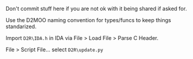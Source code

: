 Don't commit stuff here if you are not ok with it being shared if asked for.

Use the D2MOO naming convention for types/funcs to keep things standarized.

Import `D2R\IDA.h` in IDA via File > Load File > Parse C Header.

File > Script File... select `D2R\update.py`

